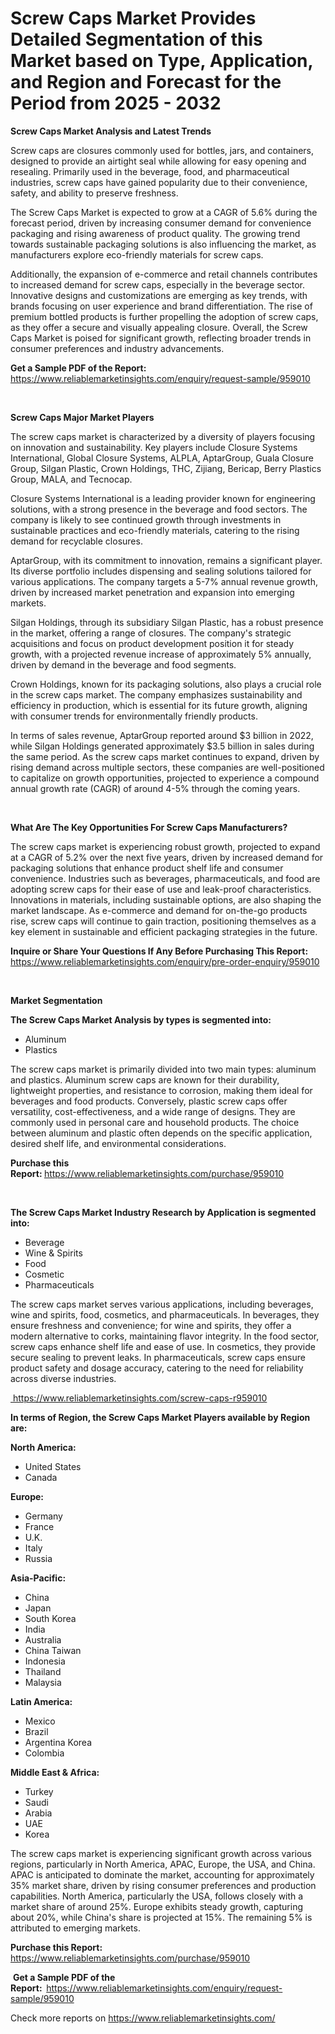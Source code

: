 <p><h1>Screw Caps Market Provides Detailed Segmentation of this Market based on Type, Application, and Region and Forecast for the Period from 2025 - 2032</h1></p><p><strong>Screw Caps Market Analysis and Latest Trends</strong></p>
<p><p>Screw caps are closures commonly used for bottles, jars, and containers, designed to provide an airtight seal while allowing for easy opening and resealing. Primarily used in the beverage, food, and pharmaceutical industries, screw caps have gained popularity due to their convenience, safety, and ability to preserve freshness.</p><p>The Screw Caps Market is expected to grow at a CAGR of 5.6% during the forecast period, driven by increasing consumer demand for convenience packaging and rising awareness of product quality. The growing trend towards sustainable packaging solutions is also influencing the market, as manufacturers explore eco-friendly materials for screw caps.</p><p>Additionally, the expansion of e-commerce and retail channels contributes to increased demand for screw caps, especially in the beverage sector. Innovative designs and customizations are emerging as key trends, with brands focusing on user experience and brand differentiation. The rise of premium bottled products is further propelling the adoption of screw caps, as they offer a secure and visually appealing closure. Overall, the Screw Caps Market is poised for significant growth, reflecting broader trends in consumer preferences and industry advancements.</p></p>
<p><strong>Get a Sample PDF of the Report:&nbsp;</strong> <a href="https://www.reliablemarketinsights.com/enquiry/request-sample/959010?utm_campaign=3540&utm_medium=2&utm_source=Github&utm_content=ia&utm_term=21032025&utm_id=screw-caps">https://www.reliablemarketinsights.com/enquiry/request-sample/959010</a></p>
<p>&nbsp;</p>
<p><strong>Screw Caps Major Market Players</strong></p>
<p><p>The screw caps market is characterized by a diversity of players focusing on innovation and sustainability. Key players include Closure Systems International, Global Closure Systems, ALPLA, AptarGroup, Guala Closure Group, Silgan Plastic, Crown Holdings, THC, Zijiang, Bericap, Berry Plastics Group, MALA, and Tecnocap.</p><p>Closure Systems International is a leading provider known for engineering solutions, with a strong presence in the beverage and food sectors. The company is likely to see continued growth through investments in sustainable practices and eco-friendly materials, catering to the rising demand for recyclable closures.</p><p>AptarGroup, with its commitment to innovation, remains a significant player. Its diverse portfolio includes dispensing and sealing solutions tailored for various applications. The company targets a 5-7% annual revenue growth, driven by increased market penetration and expansion into emerging markets.</p><p>Silgan Holdings, through its subsidiary Silgan Plastic, has a robust presence in the market, offering a range of closures. The company's strategic acquisitions and focus on product development position it for steady growth, with a projected revenue increase of approximately 5% annually, driven by demand in the beverage and food segments.</p><p>Crown Holdings, known for its packaging solutions, also plays a crucial role in the screw caps market. The company emphasizes sustainability and efficiency in production, which is essential for its future growth, aligning with consumer trends for environmentally friendly products.</p><p>In terms of sales revenue, AptarGroup reported around $3 billion in 2022, while Silgan Holdings generated approximately $3.5 billion in sales during the same period. As the screw caps market continues to expand, driven by rising demand across multiple sectors, these companies are well-positioned to capitalize on growth opportunities, projected to experience a compound annual growth rate (CAGR) of around 4-5% through the coming years.</p></p>
<p>&nbsp;</p>
<p><strong>What Are The Key Opportunities For Screw Caps Manufacturers?</strong></p>
<p><p>The screw caps market is experiencing robust growth, projected to expand at a CAGR of 5.2% over the next five years, driven by increased demand for packaging solutions that enhance product shelf life and consumer convenience. Industries such as beverages, pharmaceuticals, and food are adopting screw caps for their ease of use and leak-proof characteristics. Innovations in materials, including sustainable options, are also shaping the market landscape. As e-commerce and demand for on-the-go products rise, screw caps will continue to gain traction, positioning themselves as a key element in sustainable and efficient packaging strategies in the future.</p></p>
<p><strong>Inquire or Share Your Questions If Any Before Purchasing This Report:</strong> <a href="https://www.reliablemarketinsights.com/enquiry/pre-order-enquiry/959010?utm_campaign=3540&utm_medium=2&utm_source=Github&utm_content=ia&utm_term=21032025&utm_id=screw-caps">https://www.reliablemarketinsights.com/enquiry/pre-order-enquiry/959010</a></p>
<p>&nbsp;</p>
<p><strong>Market Segmentation</strong></p>
<p><strong>The Screw Caps Market Analysis by types is segmented into:</strong></p>
<p><ul><li>Aluminum</li><li>Plastics</li></ul></p>
<p><p>The screw caps market is primarily divided into two main types: aluminum and plastics. Aluminum screw caps are known for their durability, lightweight properties, and resistance to corrosion, making them ideal for beverages and food products. Conversely, plastic screw caps offer versatility, cost-effectiveness, and a wide range of designs. They are commonly used in personal care and household products. The choice between aluminum and plastic often depends on the specific application, desired shelf life, and environmental considerations.</p></p>
<p><strong>Purchase this Report:&nbsp;</strong><a href="https://www.reliablemarketinsights.com/purchase/959010?utm_campaign=3540&utm_medium=2&utm_source=Github&utm_content=ia&utm_term=21032025&utm_id=screw-caps">https://www.reliablemarketinsights.com/purchase/959010</a></p>
<p>&nbsp;</p>
<p><strong>The Screw Caps Market Industry Research by Application is segmented into:</strong></p>
<p><ul><li>Beverage</li><li>Wine & Spirits</li><li>Food</li><li>Cosmetic</li><li>Pharmaceuticals</li></ul></p>
<p><p>The screw caps market serves various applications, including beverages, wine and spirits, food, cosmetics, and pharmaceuticals. In beverages, they ensure freshness and convenience; for wine and spirits, they offer a modern alternative to corks, maintaining flavor integrity. In the food sector, screw caps enhance shelf life and ease of use. In cosmetics, they provide secure sealing to prevent leaks. In pharmaceuticals, screw caps ensure product safety and dosage accuracy, catering to the need for reliability across diverse industries.</p></p>
<p><a href="https://www.reliablemarketinsights.com/screw-caps-r959010?utm_campaign=3540&utm_medium=2&utm_source=Github&utm_content=ia&utm_term=21032025&utm_id=screw-caps">&nbsp;https://www.reliablemarketinsights.com/screw-caps-r959010</a></p>
<p><strong>In terms of Region, the Screw Caps Market Players available by Region are:</strong></p>
<p>
    <p> <strong> North America: </strong>
        <ul>
            <li>United States</li>
            <li>Canada</li>
        </ul>
        </p> 
    <p> <strong> Europe: </strong>
        <ul>
            <li>Germany</li>
            <li>France</li>
            <li>U.K.</li>
            <li>Italy</li>
            <li>Russia</li>
        </ul>
        </p> 
    <p> <strong> Asia-Pacific: </strong>
        <ul>
            <li>China</li>
            <li>Japan</li>
            <li>South Korea</li>
            <li>India</li>
            <li>Australia</li>
            <li>China Taiwan</li>
            <li>Indonesia</li>
            <li>Thailand</li>
            <li>Malaysia</li>
        </ul>
        </p> 
    <p> <strong> Latin America: </strong>
        <ul>
            <li>Mexico</li>
            <li>Brazil</li>
            <li>Argentina Korea</li>
            <li>Colombia</li>
        </ul>
        </p> 
    <p> <strong> Middle East & Africa: </strong>
        <ul>
            <li>Turkey</li>
            <li>Saudi</li>
            <li>Arabia</li>
            <li>UAE</li>
            <li>Korea</li>
        </ul>
    </p>
    </p>
<p><p>The screw caps market is experiencing significant growth across various regions, particularly in North America, APAC, Europe, the USA, and China. APAC is anticipated to dominate the market, accounting for approximately 35% market share, driven by rising consumer preferences and production capabilities. North America, particularly the USA, follows closely with a market share of around 25%. Europe exhibits steady growth, capturing about 20%, while China's share is projected at 15%. The remaining 5% is attributed to emerging markets.</p></p>
<p><strong>Purchase this Report: </strong><a href="https://www.reliablemarketinsights.com/purchase/959010?utm_campaign=3540&utm_medium=2&utm_source=Github&utm_content=ia&utm_term=21032025&utm_id=screw-caps">https://www.reliablemarketinsights.com/purchase/959010</a></p>
<p>&nbsp;<strong>Get a Sample PDF of the Report:&nbsp;&nbsp;</strong><a href="https://www.reliablemarketinsights.com/enquiry/request-sample/959010?utm_campaign=3540&utm_medium=2&utm_source=Github&utm_content=ia&utm_term=21032025&utm_id=screw-caps">https://www.reliablemarketinsights.com/enquiry/request-sample/959010</a></p>
<p><strong></strong></p>
<p>Check more reports on <a href="https://www.reliablemarketinsights.com/?utm_campaign=3540&utm_medium=2&utm_source=Github&utm_content=ia&utm_term=21032025&utm_id=screw-caps">https://www.reliablemarketinsights.com/</a></p>